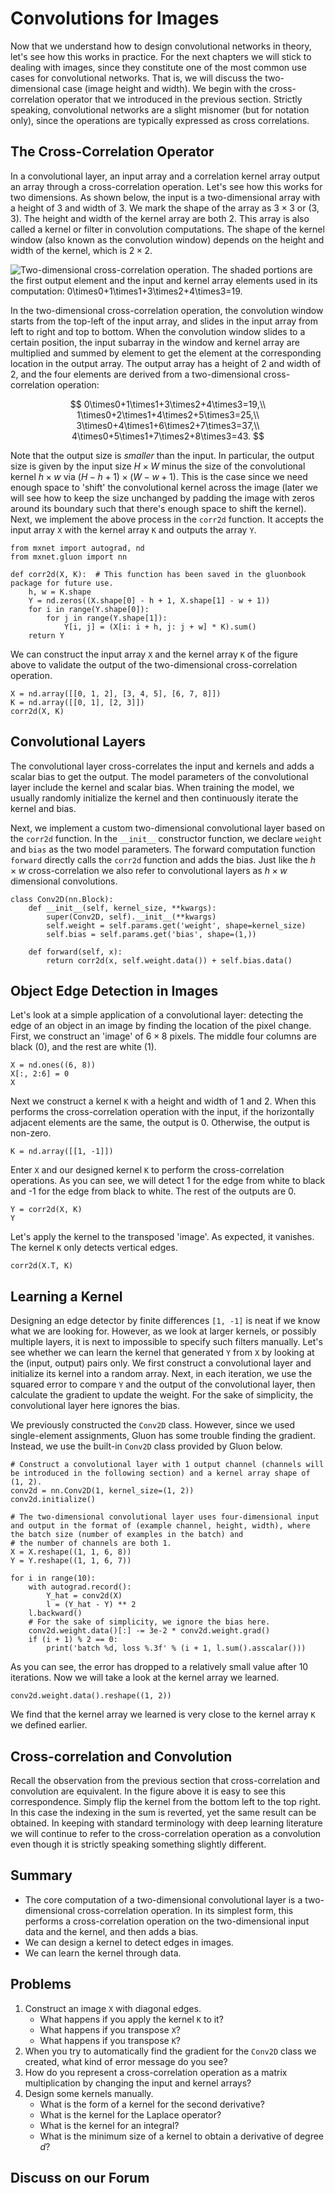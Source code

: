 # Convolutions for Images

Now that we understand how to design convolutional networks in theory, let's see how this works in practice. For the next chapters we will stick to dealing with images, since they constitute one of the most common use cases for convolutional networks. That is, we will discuss the two-dimensional case (image height and width). We begin with the cross-correlation operator that we introduced in the previous section. Strictly speaking, convolutional networks are a slight misnomer (but for notation only), since the operations are typically expressed as cross correlations.

## The Cross-Correlation Operator

In a convolutional layer, an input array and a correlation kernel array output an array through a cross-correlation operation. Let's see how this works for two dimensions. As shown below, the input is a two-dimensional array with a height of 3 and width of 3. We mark the shape of the array as $3 \times 3$ or (3, 3). The height and width of the kernel array are both 2. This array is also called a kernel or filter in convolution computations. The shape of the kernel window (also known as the convolution window) depends on the height and width of the kernel, which is $2 \times 2$.

![Two-dimensional cross-correlation operation. The shaded portions are the first output element and the input and kernel array elements used in its computation: $0\times0+1\times1+3\times2+4\times3=19$. ](../img/correlation.svg)

In the two-dimensional cross-correlation operation, the convolution window starts from the top-left of the input array, and slides in the input array from left to right and top to bottom. When the convolution window slides to a certain position, the input subarray in the window and kernel array are multiplied and summed by element to get the element at the corresponding location in the output array. The output array has a height of 2 and width of 2, and the four elements are derived from a two-dimensional cross-correlation operation:

$$
0\times0+1\times1+3\times2+4\times3=19,\\
1\times0+2\times1+4\times2+5\times3=25,\\
3\times0+4\times1+6\times2+7\times3=37,\\
4\times0+5\times1+7\times2+8\times3=43.
$$

Note that the output size is *smaller* than the input. In particular, the output size is given by the input size $H \times W$ minus the size of the convolutional kernel $h \times w$ via $(H-h+1) \times (W-w+1)$. This is the case since we need enough space to 'shift' the convolutional kernel across the image (later we will see how to keep the size unchanged by padding the image with zeros around its boundary such that there's enough space to shift the kernel). Next, we implement the above process in the `corr2d` function. It accepts the input array `X` with the kernel array `K` and outputs the array `Y`.

```{.python .input}
from mxnet import autograd, nd
from mxnet.gluon import nn

def corr2d(X, K):  # This function has been saved in the gluonbook package for future use.
    h, w = K.shape
    Y = nd.zeros((X.shape[0] - h + 1, X.shape[1] - w + 1))
    for i in range(Y.shape[0]):
        for j in range(Y.shape[1]):
            Y[i, j] = (X[i: i + h, j: j + w] * K).sum()
    return Y
```

We can construct the input array `X` and the kernel array `K` of the figure above to validate the output of the two-dimensional cross-correlation operation.

```{.python .input}
X = nd.array([[0, 1, 2], [3, 4, 5], [6, 7, 8]])
K = nd.array([[0, 1], [2, 3]])
corr2d(X, K)
```

## Convolutional Layers

The convolutional layer cross-correlates the input and kernels and adds a scalar bias to get the output. The model parameters of the convolutional layer include the kernel and scalar bias. When training the model, we usually randomly initialize the kernel and then continuously iterate the kernel and bias.

Next, we implement a custom two-dimensional convolutional layer based on the `corr2d` function. In the `__init__` constructor function, we declare `weight` and `bias` as the two model parameters. The forward computation function `forward` directly calls the `corr2d` function and adds the bias. Just like the $h \times w$ cross-correlation we  also refer to convolutional layers as $h \times w$ dimensional convolutions.

```{.python .input  n=70}
class Conv2D(nn.Block):
    def __init__(self, kernel_size, **kwargs):
        super(Conv2D, self).__init__(**kwargs)
        self.weight = self.params.get('weight', shape=kernel_size)
        self.bias = self.params.get('bias', shape=(1,))

    def forward(self, x):
        return corr2d(x, self.weight.data()) + self.bias.data()
```

## Object Edge Detection in Images

Let's look at a simple application of a convolutional layer: detecting the edge of an object in an image by finding the location of the pixel change. First, we construct an 'image' of $6\times 8$ pixels. The middle four columns are black (0), and the rest are white (1).

```{.python .input  n=66}
X = nd.ones((6, 8))
X[:, 2:6] = 0
X
```

Next we construct a kernel `K` with a height and width of 1 and 2. When this performs the cross-correlation operation with the input, if the horizontally adjacent elements are the same, the output is 0. Otherwise, the output is non-zero.

```{.python .input  n=67}
K = nd.array([[1, -1]])
```

Enter `X` and our designed kernel `K` to perform the cross-correlation operations. As you can see, we will detect 1 for the edge from white to black and -1 for the edge from black to white. The rest of the outputs are 0.

```{.python .input  n=69}
Y = corr2d(X, K)
Y
```

Let's apply the kernel to the transposed 'image'. As expected, it vanishes. The kernel `K` only detects vertical edges.

```{.python .input}
corr2d(X.T, K)
```

## Learning a Kernel

Designing an edge detector by finite differences `[1, -1]` is neat if we know what we are looking for. However, as we look at larger kernels, or possibly multiple layers, it is next to impossible to specify such filters manually. Let's see whether we can learn the kernel that generated `Y` from `X` by looking at the (input, output) pairs only. We first construct a convolutional layer and initialize its kernel into a random array. Next, in each iteration, we use the squared error to compare `Y` and the output of the convolutional layer, then calculate the gradient to update the weight. For the sake of simplicity, the convolutional layer here ignores the bias.

We previously constructed the `Conv2D` class. However, since we used single-element assignments, Gluon has some trouble finding the gradient. Instead, we use the built-in `Conv2D` class provided by Gluon below.

```{.python .input  n=83}
# Construct a convolutional layer with 1 output channel (channels will be introduced in the following section) and a kernel array shape of (1, 2).
conv2d = nn.Conv2D(1, kernel_size=(1, 2))
conv2d.initialize()

# The two-dimensional convolutional layer uses four-dimensional input and output in the format of (example channel, height, width), where the batch size (number of examples in the batch) and
# the number of channels are both 1.
X = X.reshape((1, 1, 6, 8))
Y = Y.reshape((1, 1, 6, 7))

for i in range(10):
    with autograd.record():
        Y_hat = conv2d(X)
        l = (Y_hat - Y) ** 2
    l.backward()
    # For the sake of simplicity, we ignore the bias here.
    conv2d.weight.data()[:] -= 3e-2 * conv2d.weight.grad()
    if (i + 1) % 2 == 0:
        print('batch %d, loss %.3f' % (i + 1, l.sum().asscalar()))
```

As you can see, the error has dropped to a relatively small value after 10 iterations. Now we will take a look at the kernel array we learned.

```{.python .input}
conv2d.weight.data().reshape((1, 2))
```

We find that the kernel array we learned is very close to the kernel array `K` we defined earlier.

## Cross-correlation and Convolution

Recall the observation from the previous section that cross-correlation and convolution are equivalent. In the figure above it is easy to see this correspondence. Simply flip the kernel from the bottom left to the top right. In this case the indexing in the sum is reverted, yet the same result can be obtained. In keeping with standard terminology with deep learning literature we will continue to refer to the cross-correlation operation as a convolution even though it is strictly speaking something slightly different.

## Summary

* The core computation of a two-dimensional convolutional layer is a two-dimensional cross-correlation operation. In its simplest form, this performs a cross-correlation operation on the two-dimensional input data and the kernel, and then adds a bias.
* We can design a kernel to detect edges in images.
* We can learn the kernel through data.

## Problems

1. Construct an image `X` with diagonal edges.
    * What happens if you apply the kernel `K` to it?
    * What happens if you transpose `X`?
    * What happens if you transpose `K`?
1. When you try to automatically find the gradient for the `Conv2D` class we created, what kind of error message do you see?
1. How do you represent a cross-correlation operation as a matrix multiplication by changing the input and kernel arrays?
1. Design some kernels manually.
    * What is the form of a kernel for the second derivative?
    * What is the kernel for the Laplace operator?
    * What is the kernel for an integral?
    * What is the minimum size of a kernel to obtain a derivative of degree $d$?

## Discuss on our Forum

<div id="discuss" topic_id="2349"></div>
